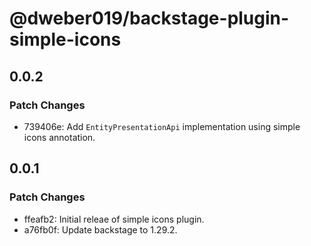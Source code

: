 # @dweber019/backstage-plugin-simple-icons

## 0.0.2

### Patch Changes

- 739406e: Add `EntityPresentationApi` implementation using simple icons annotation.

## 0.0.1

### Patch Changes

- ffeafb2: Initial releae of simple icons plugin.
- a76fb0f: Update backstage to 1.29.2.
